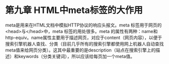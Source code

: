 # 第九章 HTML中meta标签的大作用

meta是用来在HTML文档中模拟HTTP协议的响应头报文。meta 标签用于网页的&lt;head&gt;与&lt;/head&gt;中，meta 标签的用处很多。meta 的属性有两种：name和http-equiv。name属性主要用于描述网页，对应于content（网页内容），以便于搜索引擎机器人查找、分类（目前几乎所有的搜索引擎都使用网上机器人自动查找meta值来给网页分类）。这其中最重要的是description（站点在搜索引擎上的描述）和keywords（分类关键词），所以应该给每页加一个meta值。

